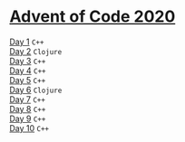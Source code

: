 # [Advent of Code 2020](https://adventofcode.com/2020)

[Day 1](1) `C++`  
[Day 2](2) `Clojure`  
[Day 3](3) `C++`  
[Day 4](4) `C++`  
[Day 5](5) `C++`  
[Day 6](6) `Clojure`  
[Day 7](7) `C++`  
[Day 8](8) `C++`  
[Day 9](9) `C++`  
[Day 10](10) `C++`  
